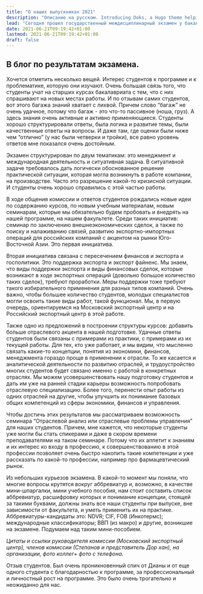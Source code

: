 ```yaml
---
title: "О наших выпускниках 2021"
description: "Описание на русском. Introducing Doks, a Hugo theme helping you build modern documentation websites that are secure, fast, and SEO-ready — by default."
lead: "Сегодня прошел государственный междисциплинарный экзамен у бакалавров направления “Менеджмент” программа “Управление внешнеэкономической деятельностью”. Нас очень поразил и порадовал уровень ответов студентов. Не везде нам удалось заслушать полностью расширенные ответы. Многие студенты хотели рассказать больше, чем мы были готовы услышать. Надеемся на столь же обширные, структурированные и, главное, самостоятельные ответы на защите курсовых работ, выпускной квалификационной работы (ВКР)."
date: 2021-06-21T09:19:42+01:00
lastmod: 2021-06-21T09:19:42+01:00
draft: false
---
```


## В блог по результатам экзамена.

Хочется отметить несколько вещей. Интерес студентов к программе и к проблематике, которую они изучают. Очень большая связь того, что студенты учат на старших курсах бакалавриата с тем, что с них спрашивают на новых местах работы. И по отзывам самих студентов, вот этого багажа знаний хватает с лихвой. Причем слово “багаж” не очень удачное, потому что багаж - это что-то пассивное (ноша, груз). А здесь знания очень активные и активно применяющиеся. Студенты хорошо структурировали ответы, была логика и развитие темы, были качественные ответы на вопросы. И даже там, где оценки были ниже чем “отлично” (у нас были четверки и тройки), все равно уровень ответов мне показался очень достойным.

Экзамен структурирован по двум тематикам: это менеджмент и международная деятельность и ситуативная задача. В ситуативной задаче требовалось дать логически обоснованное решение практической ситуации, которая могла возникнуть в работе компании, на производстве. Часто это разрешение какой-то кризисной ситуации. И студенты очень хорошо справились с этой частью работы.

В ходе общения комиссии и ответов студентов рождались новые идеи по содержанию курсов, по новым учебным материалам, новым семинарам, которые мы обязательно будем пробовать и внедрять на нашей программе, на нашем факультете. Среди таких инициатив: семинар по заключению внешнеэкономических сделок, а также по поиску и налаживанию связей, развитию экспортно-импортных операций для российских компаний с акцентом на рынки Юго-Восточной Азии. Это первая инициатива.

Вторая инициатива связана с пересечением финансов и экспорта и госполитики. Это поддержка экспорта и экспорт файненс. Мы знаем, что виды поддержки экспорта и виды финансовых сделок, которые возникают в ходе экспортных операций (довольно большое количество таких сделок), требуют проработки. Меры поддержки тоже требуют такого избирательного применения для разных типов компаний. Очень важно, чтобы большее количество студентов, молодых специалистов могли освоить такие виды работ, такой функционал. Мы, в первую очередь, ориентируемся на Московский экспортный центр и на Российский экспортный центр в этой работе.

Также одно из предложений в построении структуры курсов: добавить больше отраслевого акцента в нашей подготовке. Удачные ответы студентов были связаны с примерами из практики, с примерами из их текущей работы. Для тех, кто уже работает, и мы видим, что мысленно связать какие-то концепции, понятия из экономики, финансов, менеджмента гораздо проще в применении к отрасли. То же касается и аналитической деятельности по развитию отраслей, и трудоустройство многих студентов будет связано именно с работой в конкретных отраслях. Мы можем усовершенствовать нашу подготовку студентов и дать им уже на ранней стадии карьеры возможность попробовать отраслевую специализацию. Более того, перенести опыт работы из одних отраслей на другие, чтобы улучшить их понимание базовых общих компетенций из сферы экономики, финансов и управления.

Чтобы достичь этих результатов мы рассматриваем возможность семинара “Отраслевой анализ или отраслевые проблемы управления” для наших студентов. Причем, мне кажется, что некоторые студенты уже могли бы стать спикерами и даже в скором времени преподавателями на таком семинаре. Потому что их аппетит к знаниям и их интерес ко входу в профессию, к совершенствованию в этой профессии позволяет очень быстро накопить такие компетенции и уже рассказать по какой-то профессии, например про фармацевтический рынок.

Из небольших курьезов экзамена. В какой-то момент мы поняли, что многие вопросы крутятся вокруг аббревиатур и, возможно, в качестве мини-шпаргалки, мини учебного пособия, нам стоит составить список аббревиатур, расшифровку которых и понимание концепции, стоящей за такими буквами, должны знать все наши студенты при выпуске, вне зависимости от факультета, и уметь применить их на практике. Аббревиатуры-кандидаты это: NDVR; CIF, FOB (Инкотермс); международные классификаторы; ВВП (из макро) и другие, возникшие на экзамене. Подумаем над таким мини-пособием.

_Цитаты и ссылки руководителя комиссии (Московский экспортный центр), членов комиссии (Степанов и представитель Дор хан), на организации, фото коллег+ фото с телефона._

Отзыв студентов. Был очень проникновенный спич от Дианы и от еще одного студента с благодарностью к программе, за профессиональный и личностный рост на программе. Это было очень трогательно и неожиданно для нас.

